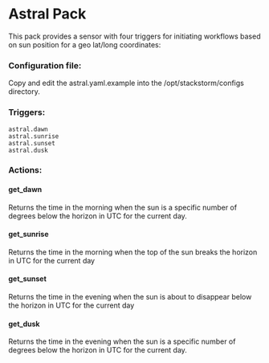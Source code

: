 # Astral Pack 

This pack provides a sensor with four triggers for initiating workflows based
on sun position for a geo lat/long coordinates:

### Configuration file:

Copy and edit the astral.yaml.example into the /opt/stackstorm/configs directory.

### Triggers:

```text
astral.dawn
astral.sunrise
astral.sunset
astral.dusk
```

### Actions:

#### get_dawn

Returns the time in the morning when the sun is a specific number of degrees below the horizon in UTC for the current day.

#### get_sunrise

Returns the time in the morning when the top of the sun breaks the horizon in UTC for the current day

#### get_sunset

Returns the time in the evening when the sun is about to disappear below the horizon in UTC for the current day

#### get_dusk

Returns the time in the evening when the sun is a specific number of degrees below the horizon in UTC for the current day.
